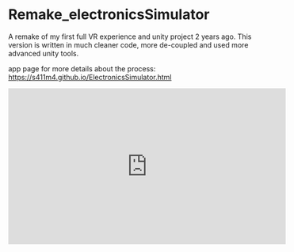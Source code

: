 # Remake_electronicsSimulator
A remake of my first full VR experience and unity project 2 years ago. This version is written in much cleaner code, more de-coupled and used more advanced unity tools.

app page for more details about the process:
https://s411m4.github.io/ElectronicsSimulator.html


<iframe width="560" height="315" src="https://www.youtube.com/embed//9_q3RJvoOyU?si=9MAz_A7Ekl3jf3iC" frameborder="0" allow="accelerometer; autoplay; clipboard-write; encrypted-media; gyroscope; picture-in-picture" allowfullscreen></iframe>
